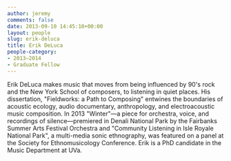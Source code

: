 ```yaml
---
author: jeremy
comments: false
date: 2013-09-10 14:45:10+00:00
layout: people
slug: erik-deluca
title: Erik DeLuca
people-category:
- 2013–2014
- Graduate Fellow
---
```


Erik DeLuca makes music that moves from being influenced by 90's rock and the New York School of composers, to listening in quiet places. His dissertation, "Fieldworks: a Path to Composing" entwines the boundaries of acoustic ecology, audio documentary, anthropology, and electroacoustic music composition. In 2013 "Winter"—a piece for orchestra, voice, and recordings of silence—premiered in Denali National Park by the Fairbanks Summer Arts Festival Orchestra and "Community Listening in Isle Royale National Park", a multi-media sonic ethnography, was featured on a panel at the Society for Ethnomusicology Conference. Erik is a PhD candidate in the Music Department at UVa.
